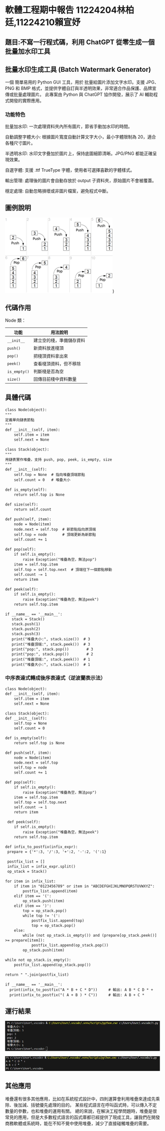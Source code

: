 # 軟體工程期中報告  11224204林柏廷,11224210賴宣妤


## 題目:不寫一行程式碼，利用 ChatGPT 從零生成一個批量加水印工具

## 批量水印生成工具 (Batch Watermark Generator)

一個 簡單易用的 Python GUI 工具，用於 批量給圖片添加文字水印。支援 JPG、PNG 和 BMP 格式，並提供字體自訂與半透明效果，非常適合作品保護、品牌宣傳或批量處理圖片。
此專案由 Python 與 ChatGPT 協作開發，展示了 AI 輔助程式開發的實際應用。

### 功能特色

批量加水印:
一次處理資料夾內所有圖片，節省手動加水印的時間。

自動調整字體大小:
根據圖片寬度自動計算文字大小，最小字體限制為 20，適合各種尺寸圖片。

半透明水印:
水印文字疊加於圖片上，保持底圖細節清晰。JPG/PNG 都能正確呈現效果。

自選字體:
支援 .ttf TrueType 字體，使用者可選擇喜歡的字體樣式。

輸出管理:
處理後的圖片會自動存放於 output 子資料夾，原始圖片不會被覆蓋。

穩定處理:
自動忽略損壞或非圖片檔案，避免程式中斷。

## 圖例說明
![03](https://github.com/11224204lbt/stack/blob/main/1.png))
## 代碼作用
Node 類：

| 功能           | 用法說明         |
| ------------ | ------------ |
| `__init__`   | 建立空的棧，準備儲存資料 |
| `push()`     | 新資料放進棧頂      |
| `pop()`      | 把棧頂資料拿出來     |
| `peek()`     | 查看棧頂資料，但不移除  |
| `is_empty()` | 判斷棧是否為空      |
| `size()`     | 回傳目前棧中資料數量   |


## 具體代碼

    class Node(object):
    """
    定義單向鏈表節點
    """
    def __init__(self, item):
        self.item = item
        self.next = None

    class Stack(object):
    """
    用鏈表實作堆疊，支持 push, pop, peek, is_empty, size
    """
    def __init__(self):
        self.top = None  # 指向堆疊頂端節點
        self.count = 0   # 堆疊大小

    def is_empty(self):
        return self.top is None

    def size(self):
        return self.count

    def push(self, item):
        node = Node(item)
        node.next = self.top  # 新節點指向原頂端
        self.top = node       # 頂端更新為新節點
        self.count += 1

    def pop(self):
        if self.is_empty():
            raise Exception("堆疊為空，無法pop")
        item = self.top.item
        self.top = self.top.next  # 頂端往下一個節點移動
        self.count -= 1
        return item

    def peek(self):
        if self.is_empty():
            raise Exception("堆疊為空，無法peek")
        return self.top.item

    if __name__ == '__main__':
       stack = Stack()
       stack.push(1)
       stack.push(2)
       stack.push(3)
       print("堆疊大小:", stack.size())  # 3
       print("堆疊頂端:", stack.peek())  # 3
       print("pop:", stack.pop())        # 3
       print("pop:", stack.pop())        # 2
       print("堆疊頂端:", stack.peek())  # 1
       print("堆疊大小:", stack.size())  # 1

### 中序表達式轉成後序表達式（逆波蘭表示法）       
         
    class Node(object):
    def __init__(self, item):
        self.item = item
        self.next = None

    class Stack(object):
    def __init__(self):
        self.top = None
        self.count = 0

    def is_empty(self):
        return self.top is None

    def push(self, item):
        node = Node(item)
        node.next = self.top
        self.top = node
        self.count += 1

    def pop(self):
        if self.is_empty():
            raise Exception("堆疊為空，無法pop")
        item = self.top.item
        self.top = self.top.next
        self.count -= 1
        return item

     def peek(self):
        if self.is_empty():
            raise Exception("堆疊為空，無法peek")
        return self.top.item

    def infix_to_postfix(infix_expr):
     prepare = {'*':3, '/':3, '+':2, '-':2, '(':1}

     postfix_list = []
     infix_list = infix_expr.split()
     op_stack = Stack()

    for item in infix_list:
        if item in "0123456789" or item in "ABCDEFGHIJKLMNOPQRSTUVWXYZ":
            postfix_list.append(item)
        elif item == '(':
            op_stack.push(item)
        elif item == ')':
            top = op_stack.pop()
            while top != '(':
                postfix_list.append(top)
                top = op_stack.pop()
        else:
            while (not op_stack.is_empty()) and (prepare[op_stack.peek()] >= prepare[item]):
                postfix_list.append(op_stack.pop())
            op_stack.push(item)

    while not op_stack.is_empty():
        postfix_list.append(op_stack.pop())

    return " ".join(postfix_list)

    if __name__ == '__main__':
      print(infix_to_postfix("A * B + C * D"))     # 輸出: A B * C D * +
      print(infix_to_postfix("( A + B ) * C"))     # 輸出: A B + C *

## 運行結果
![01](https://github.com/11224204lbt/stack/blob/main/code.png)

![01](https://github.com/11224204lbt/stack/blob/main/code1.png)

## 其他應用
堆疊還有很多其他應用，比如在系統程式設計中，四則運算會利用堆疊來達成先乘除、後加減、括號優先處理的目的。
某些程式語言在呼叫函式時，可以傳入不定數量的參數，也和堆疊的運用有關。
總的來說，在解決工程學問題時，堆疊是很常見的應用，但是大多數程式語言的函式庫都已經提供了現成工具，讓我們在開發商務軟體或系統時，能在不知不覺中使用堆疊，減少了直接碰觸堆疊的需要。
